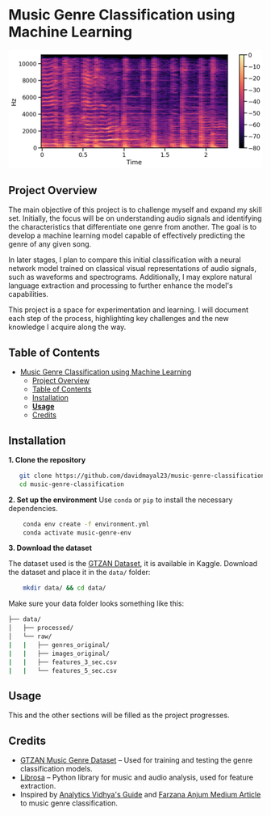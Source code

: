 # Music Genre Classification using Machine Learning

![Spectrogram Example](images/spectogram.png)

## Project Overview
The main objective of this project is to challenge myself and expand my skill set. Initially, the focus will be on understanding audio signals and identifying the characteristics that differentiate one genre from another. The goal is to develop a machine learning model capable of effectively predicting the genre of any given song.

In later stages, I plan to compare this initial classification with a neural network model trained on classical visual representations of audio signals, such as waveforms and spectrograms. Additionally, I may explore natural language extraction and processing to further enhance the model's capabilities.

This project is a space for experimentation and learning. I will document each step of the process, highlighting key challenges and the new knowledge I acquire along the way.

## Table of Contents
- [Music Genre Classification using Machine Learning](#music-genre-classification-using-machine-learning)
  - [Project Overview](#project-overview)
  - [Table of Contents](#table-of-contents)
  - [Installation](#installation)
  - [**Usage**](#usage)
  - [Credits](#credits)

## Installation

**1. Clone the repository**
```bash
   git clone https://github.com/davidmayal23/music-genre-classification.git
   cd music-genre-classification
```
**2. Set up the environment**
Use `conda` or `pip` to install the necessary dependencies.
```bash
    conda env create -f environment.yml
    conda activate music-genre-env
```
**3. Download the dataset**

The dataset used is the [GTZAN Dataset](https://www.kaggle.com/datasets/andradaolteanu/gtzan-dataset-music-genre-classification), it is available in Kaggle. Download the dataset and place it in the `data/` folder:
```bash
    mkdir data/ && cd data/
```
Make sure your data folder looks something like this:
```bash
├── data/
│   ├── processed/
│   └── raw/
|   |   ├── genres_original/
|   |   ├── images_original/
|   |   ├── features_3_sec.csv  
|   |   └── features_5_sec.csv  
```

## **Usage**

This and the other sections will be filled as the project progresses.

## Credits
- [GTZAN Music Genre Dataset](https://www.kaggle.com/datasets/andradaolteanu/gtzan-dataset-music-genre-classification) – Used for training and testing the genre classification models.
- [Librosa](https://librosa.org/) – Python library for music and audio analysis, used for feature extraction.
- Inspired by [Analytics Vidhya's Guide](https://www.analyticsvidhya.com/blog/2022/03/music-genre-classification-project-using-machine-learning-techniques/) and [Farzana Anjum Medium Article](https://farzanaanjum.medium.com/music-genre-classification-with-python-51bff77adfd6) to music genre classification.

